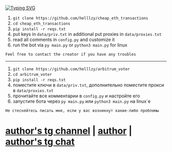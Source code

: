 [![Typing SVG](https://readme-typing-svg.herokuapp.com/?color=B40BA7&lines=Cheap%20eth%20transactions%20by%20helzy)](https://git.io/typing-svg)

1. `git clone https://github.com/helllzy/cheap_eth_transactions`
2. `cd cheap_eth_transactions`
3. `pip install -r reqs.txt`
4. put keys in `data/priv.txt` in additional put proxies in `data/proxies.txt`
5. read all comments in `config.py` and customize it
6. run the bot via `py main.py` or `python3 main.py` for linux

`Feel free to contact the creator if you have any troubles`

---

1. `git clone https://github.com/helllzy/arbitrum_voter`
2. `cd arbitrum_voter`
3. `pip install -r reqs.txt`
4. поместите ключи в `data/priv.txt`, дополнительно поместите прокси в `data/proxies.txt`
5. прочитайте все комментарии в `config.py` и настройте его
6. запустите бота через `py main.py` или `python3 main.py` на linux`е

`Не стесняйтесь писать мне, если у вас возникнут какие-либо проблемы`

# [author's tg channel](https://t.me/helzy_crypto) | [author](https://t.me/hellZy) | [author's tg chat](https://t.me/+N70ZiKhHWgI1YTUy)
